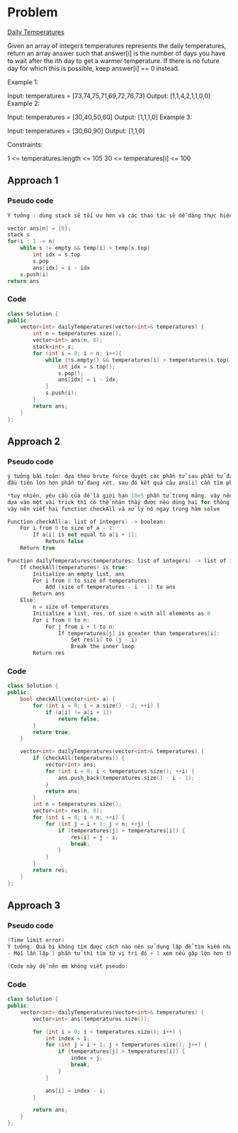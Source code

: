 # Problem
[Daily Temperatures](https://leetcode.com/problems/daily-temperatures/description/)

Given an array of integers temperatures represents the daily temperatures, return an array answer such that answer[i] is the number of days you have to wait after the ith day to get a warmer temperature. If there is no future day for which this is possible, keep answer[i] == 0 instead.

 

Example 1:

Input: temperatures = [73,74,75,71,69,72,76,73]
Output: [1,1,4,2,1,1,0,0]
Example 2:

Input: temperatures = [30,40,50,60]
Output: [1,1,1,0]
Example 3:

Input: temperatures = [30,60,90]
Output: [1,1,0]
 

Constraints:

1 <= temperatures.length <= 105
30 <= temperatures[i] <= 100

## Approach 1
### Pseudo code

```cpp
Ý tưởng : dùng stack sẽ tối ưu hơn và các thao tác sẽ dễ dàng thực hiện cũng như kiểm soát hơn => kiểm tra nếu stack ko rỗng và phần tử đang xét lớn hơn phần tử top trong stack thì lưu số ngày vào 1 mảng ans = ngày hiện tại - ngày trong stack và pop phần tử đó ra khỏi stack

vector ans[n] = {0};
stack s
for(i : 1 -> n)
    while s != empty && temp[i] > temp[s.top]
        int idx = s.top
        s.pop
        ans[idx] = i - idx
    s.push(i)
return ans

```
### Code

```cpp
class Solution {
public:
    vector<int> dailyTemperatures(vector<int>& temperatures) {
        int n = temperatures.size();
        vector<int> ans(n, 0);
        stack<int> s;
        for (int i = 0; i < n; i++){
            while (!s.empty() && temperatures[i] > temperatures[s.top()]){
                int idx = s.top();
                s.pop();
                ans[idx] = i - idx;
            }
            s.push(i);
        }
        return ans;
    }
};

```

## Approach 2
### Pseudo code
```cpp
ý tưởng bài toán: dựa theo brute force duyệt các phần tử sau phần tử đang xét đên cuối mảng, phần tử thỏa mãn sẽ là phần tử
đầu tiên lớn hơn phần tử đang xét, sau đó kết quả cảu ans[i] cần tìm phần chỉ số phần tử tìm thấy - chỉ số phần tử đang xét

*tuy nhiên, yêu cầu của đề là giới hạn 10e5 phần tử trong mảng, vậy nên nếu dùng brute force thì có thể bị TLE
dựa vào một vài trick thì có thể nhận thấy được nếu dùng hai for thông thường thì sẽ pass qua hết ngoại trừ test cuối cùng ra, 
vậy nên viết hai function checkAll và xử lý nó ngay trong hàm solve

Function checkAll(a: list of integers) -> boolean:
    For i from 0 to size of a - 2:
        If a[i] is not equal to a[i + 1]:
            Return false
    Return true

Function dailyTemperatures(temperatures: list of integers) -> list of integers:
    If checkAll(temperatures) is true:
        Initialize an empty list, ans
        For i from 0 to size of temperatures:
            Add (size of temperatures - i - 1) to ans
        Return ans
    Else:
        n = size of temperatures
        Initialize a list, res, of size n with all elements as 0
        For i from 0 to n:
            For j from i + 1 to n:
                If temperatures[j] is greater than temperatures[i]:
                    Set res[i] to (j - i)
                    Break the inner loop
        Return res

```
### Code
```cpp
class Solution {
public:
    bool checkAll(vector<int> a) {
        for (int i = 0; i < a.size() - 2; ++i) {
            if (a[i] != a[i + 1])
                return false;
        }
        return true;
    }

    vector<int> dailyTemperatures(vector<int>& temperatures) {
        if (checkAll(temperatures)) {
            vector<int> ans;
            for (int i = 0; i < temperatures.size(); ++i) {
                ans.push_back(temperatures.size() - i - 1);
            }
            return ans;
        }
        int n = temperatures.size();
        vector<int> res(n, 0);
        for (int i = 0; i < n; ++i) {
            for (int j = i + 1; j < n; ++j) {
                if (temperatures[j] > temperatures[i]) {
                    res[i] = j - i;
                    break;
                }
            }
        }
        return res;
    }
};

```


## Approach 3
### Pseudo code
```cpp
(Time limit error)
Ý tưởng: Quá bí không tìm được cách nào nên sử dụng lặp để tìm kiếm như bình thường :<
- Mỗi lần lặp 1 phần tử thì tìm từ vị trí đó + 1 xem nếu gặp lớn hơn thì tại index đó cho vào vector khoảng cách giữa hai giá trị đó.

(Code này dễ nên em không viết pseudo)
```
### Code
```cpp
class Solution {
public:
    vector<int> dailyTemperatures(vector<int>& temperatures) {
        vector<int> ans(temperatures.size());

        for (int i = 0; i < temperatures.size(); i++) {
            int index = i;
            for (int j = i + 1; j < temperatures.size(); j++) {
                if (temperatures[j] > temperatures[i]) {
                    index = j;
                    break;
                }
            }

            ans[i] = index - i;
        }

        return ans;
    }
};
```